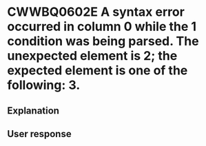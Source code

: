 # CWWBQ0602E A syntax error occurred in column 0 while the 1 condition was being parsed. The unexpected element is 2; the expected element is one of the following: 3.

## Explanation

## User response